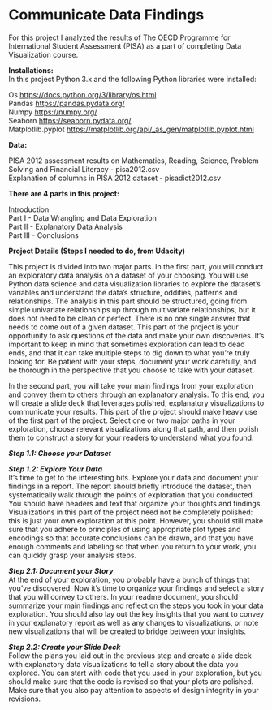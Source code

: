 # Communicate Data Findings  
  
  For this project I analyzed the results of The OECD Programme for International Student Assessment (PISA) as a part of completing Data Visualization course.  
  
__Installations:__   
In this project Python 3.x and the following Python libraries were installed:  
 
Os https://docs.python.org/3/library/os.html  
Pandas https://pandas.pydata.org/   
Numpy https://numpy.org/   
Seaborn https://seaborn.pydata.org/   
Matplotlib.pyplot https://matplotlib.org/api/_as_gen/matplotlib.pyplot.html   
  
__Data:__  
  
PISA 2012 assessment results on Mathematics, Reading, Science, Problem Solving and Financial Literacy - pisa2012.csv   
Explanation of columns in PISA 2012 dataset - pisadict2012.csv  
  
__There are 4 parts in this project:__   
  
Introduction   
Part I - Data Wrangling and Data Exploration  
Part II - Explanatory Data Analysis   
Part III - Conclusions   


__Project Details (Steps I needed to do, from Udacity)__  
  
This project is divided into two major parts. In the first part, you will conduct an exploratory data analysis on a dataset of your choosing. You will use Python data science and data visualization libraries to explore the dataset’s variables and understand the data’s structure, oddities, patterns and relationships. The analysis in this part should be structured, going from simple univariate relationships up through multivariate relationships, but it does not need to be clean or perfect. There is no one single answer that needs to come out of a given dataset. This part of the project is your opportunity to ask questions of the data and make your own discoveries. It’s important to keep in mind that sometimes exploration can lead to dead ends, and that it can take multiple steps to dig down to what you’re truly looking for. Be patient with your steps, document your work carefully, and be thorough in the perspective that you choose to take with your dataset.  
  
In the second part, you will take your main findings from your exploration and convey them to others through an explanatory analysis. To this end, you will create a slide deck that leverages polished, explanatory visualizations to communicate your results. This part of the project should make heavy use of the first part of the project. Select one or two major paths in your exploration, choose relevant visualizations along that path, and then polish them to construct a story for your readers to understand what you found.  
 
___Step 1.1: Choose your Dataset___  
  
___Step 1.2: Explore Your Data___  
It’s time to get to the interesting bits. Explore your data and document your findings in a report. The report should briefly introduce the dataset, then systematically walk through the points of exploration that you conducted. You should have headers and text that organize your thoughts and findings. Visualizations in this part of the project need not be completely polished: this is just your own exploration at this point. However, you should still make sure that you adhere to principles of using appropriate plot types and encodings so that accurate conclusions can be drawn, and that you have enough comments and labeling so that when you return to your work, you can quickly grasp your analysis steps.  
  
___Step 2.1: Document your Story___  
At the end of your exploration, you probably have a bunch of things that you’ve discovered. Now it’s time to organize your findings and select a story that you will convey to others. In your readme document, you should summarize your main findings and reflect on the steps you took in your data exploration. You should also lay out the key insights that you want to convey in your explanatory report as well as any changes to visualizations, or note new visualizations that will be created to bridge between your insights.  
  
___Step 2.2: Create your Slide Deck___  
Follow the plans you laid out in the previous step and create a slide deck with explanatory data visualizations to tell a story about the data you explored. You can start with code that you used in your exploration, but you should make sure that the code is revised so that your plots are polished. Make sure that you also pay attention to aspects of design integrity in your revisions.  
